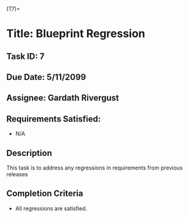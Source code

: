 (T7)=

# Title: Blueprint Regression

## Task ID: 7

## Due Date: 5/11/2099

## Assignee: Gardath Rivergust

## Requirements Satisfied:

-   N/A

## Description

This task is to address any regressions in requirements from previous releases

## Completion Criteria

-   All regressions are satisfied.
